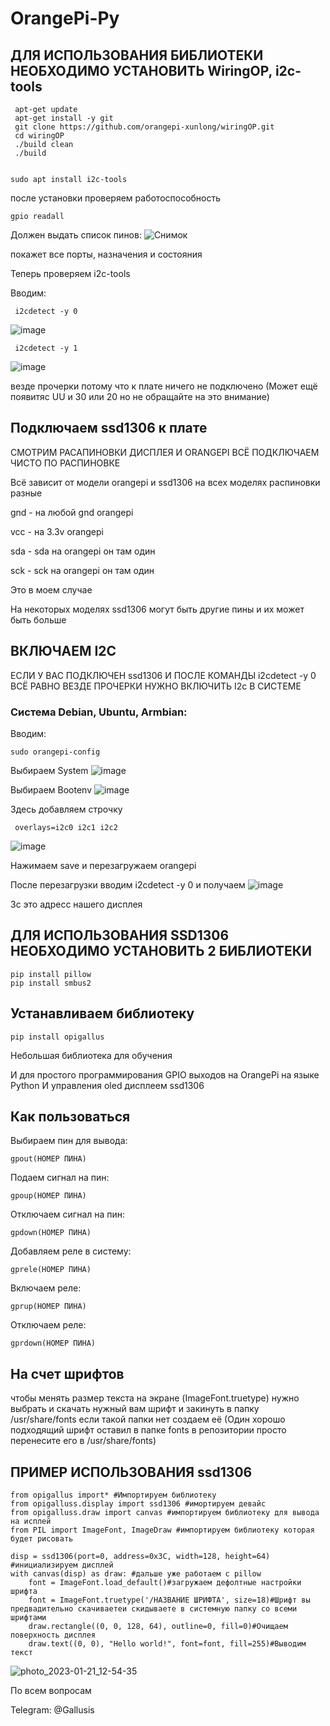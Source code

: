 # OrangePi-Py
## ДЛЯ ИСПОЛЬЗОВАНИЯ БИБЛИОТЕКИ НЕОБХОДИМО УСТАНОВИТЬ WiringOP, i2c-tools

     apt-get update
     apt-get install -y git
     git clone https://github.com/orangepi-xunlong/wiringOP.git
     cd wiringOP
     ./build clean
     ./build 
    
    
    sudo apt install i2c-tools

после установки проверяем работоспособность

    gpio readall 
    
Должен выдать список пинов:
![Снимок](https://user-images.githubusercontent.com/109997469/213883530-d5d7c2ce-801f-48ce-9de8-79f0aba6fc40.PNG)


покажет все порты, назначения и состояния


Теперь проверяем i2c-tools


Вводим:

     i2cdetect -y 0
   ![image](https://user-images.githubusercontent.com/109997469/213883773-4279298a-b6df-4503-9e6e-e637b833b0b4.png)
   
     i2cdetect -y 1
   ![image](https://user-images.githubusercontent.com/109997469/213883811-e12ca8b4-7e7f-4477-a6a4-486ea482e288.png)
   
везде прочерки потому что к плате ничего не подключено (Может ещё появитяс UU и 30 или 20 но не обращайте на это внимание) 

## Подключаем ssd1306 к плате 

СМОТРИМ РАСАПИНОВКИ ДИСПЛЕЯ И ORANGEPI ВСЁ ПОДКЛЮЧАЕМ ЧИСТО ПО РАСПИНОВКЕ 

Всё зависит от модели orangepi и ssd1306 на всех моделях распиновки разные

gnd - на любой gnd orangepi 

vcc - на 3.3v orangepi

sda - sda на orangepi он там один 

sck - sck на orangepi он там один

Это в моем случае 

На некоторых моделях ssd1306 могут быть другие пины и их может быть больше

## ВКЛЮЧАЕМ I2C 

ЕСЛИ У ВАС ПОДКЛЮЧЕН ssd1306 И ПОСЛЕ КОМАНДЫ i2cdetect -y 0 ВСЁ РАВНО ВЕЗДЕ ПРОЧЕРКИ НУЖНО ВКЛЮЧИТЬ I2c В СИСТЕМЕ

### Система Debian, Ubuntu, Armbian:

Вводим:

    sudo orangepi-config
Выбираем System
![image](https://user-images.githubusercontent.com/109997469/213906914-51f89a4f-5ee3-4221-88d6-2c47605d18d3.png)

Выбираем Bootenv
![image](https://user-images.githubusercontent.com/109997469/213906949-f1910652-02a9-4935-b4db-95b8a5d70cc6.png)

Здесь добавляем строчку 
     
     overlays=i2c0 i2c1 i2c2
     

![image](https://user-images.githubusercontent.com/109997469/213907001-27a01747-ceac-42ec-af10-1ebc0052389d.png)

Нажимаем save и перезагружаем orangepi 

После перезагрузки вводим i2cdetect -y 0 и получаем
![image](https://user-images.githubusercontent.com/109997469/213907053-fcd40395-d340-4002-b09e-a4cab1bc4565.png)

3с это адресс нашего дисплея

## ДЛЯ ИСПОЛЬЗОВАНИЯ SSD1306 НЕОБХОДИМО УСТАНОВИТЬ 2 БИБЛИОТЕКИ

    pip install pillow
    pip install smbus2
## Устанавливаем библиотеку 

    pip install opigallus

Небольшая библиотека для обучения

И для простого программирования GPIO выходов на OrangePi на языке Python
И управления oled дисплеем ssd1306
## Как пользоваться
Выбираем пин для вывода:

    gpout(НОМЕР ПИНА) 
Подаем сигнал на пин:

    gpoup(НОМЕР ПИНА)
Отключаем сигнал на пин:

    gpdown(НОМЕР ПИНА)
Добавляем реле в систему:

    gprele(НОМЕР ПИНА)
Включаем реле:

    gprup(НОМЕР ПИНА)
Отключаем реле:

    gprdown(НОМЕР ПИНА)
    



## На счет шрифтов 


чтобы менять размер текста на экране (ImageFont.truetype) нужно выбрать и скачать нужный вам шрифт и закинуть в папку /usr/share/fonts
если такой папки нет создаем её (Один хорошо подходящий шрифт оставил в папке fonts в репозитории просто перенесите его в /usr/share/fonts)



## ПРИМЕР ИСПОЛЬЗОВАНИЯ ssd1306

    from opigallus import* #Импортируем библиотеку
    from opigalluss.display import ssd1306 #имортируем девайс
    from opigalluss.draw import canvas #импортируем библиотеку для вывода на исплей
    from PIL import ImageFont, ImageDraw #импортируем библиотеку которая будет рисовать 

    disp = ssd1306(port=0, address=0x3C, width=128, height=64)  #инициализируем дисплей
    with canvas(disp) as draw: #дальше уже работаем с pillow 
        font = ImageFont.load_default()#загружаем дефолтные настройки шрифта
        font = ImageFont.truetype('/НАЗВАНИЕ ШРИФТА', size=18)#Шрифт вы предвадительно скачиваетеи скидываете в системную папку со всеми шрифтами 
        draw.rectangle((0, 0, 128, 64), outline=0, fill=0)#Очищаем поверхность дисплея
        draw.text((0, 0), "Hello world!", font=font, fill=255)#Выводим текст
        
![photo_2023-01-21_12-54-35](https://user-images.githubusercontent.com/109997469/213861709-a8f1a529-b42a-4f00-a1bc-a1e19c210605.jpg)



По всем вопросам

Telegram: @Gallusis
